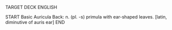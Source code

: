 TARGET DECK
ENGLISH

START
Basic
Auricula
Back: n. (pl. -s) primula with ear-shaped leaves. [latin, diminutive of auris ear]
END
